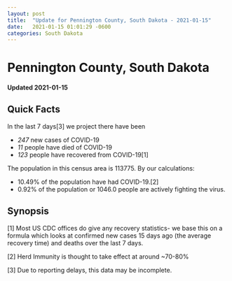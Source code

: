 ```yaml
---
layout: post
title:  "Update for Pennington County, South Dakota - 2021-01-15"
date:   2021-01-15 01:01:29 -0600
categories: South Dakota
---
```


# Pennington County, South Dakota
#### Updated 2021-01-15

## Quick Facts

In the last 7 days[3] we project there have been
- *247* new cases of COVID-19
- *11* people have died of COVID-19
- *123* people have recovered from COVID-19[1]

The population in this census area is 113775. By our calculations:
- 10.49% of the population have had COVID-19.[2]
- 0.92% of the population or 1046.0 people are actively fighting the virus.

## Synopsis




[1] Most US CDC offices do give any recovery statistics- we base this on a formula which looks at confirmed new cases
15 days ago (the average recovery time) and deaths over the last 7 days.

[2] Herd Immunity is thought to take effect at around ~70-80%

[3] Due to reporting delays, this data may be incomplete.
 
    